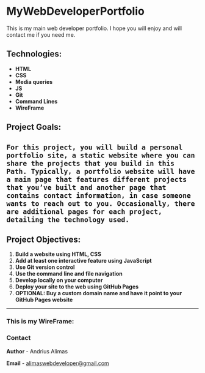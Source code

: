 # MyWebDeveloperPortfolio

This is my main web developer portfolio. I hope you will enjoy and will contact me if you need me.

## Technologies:

- **HTML**
- **CSS**
- **Media queries**
- **JS**
- **Git**
- **Command Lines**
- **WireFrame**

## Project Goals:

## `For this project, you will build a personal portfolio site, a static website where you can share the projects that you build in this Path. Typically, a portfolio website will have a main page that features different projects that you’ve built and another page that contains contact information, in case someone wants to reach out to you. Occasionally, there are additional pages for each project, detailing the technology used.`

## Project Objectives:

1. **Build a website using HTML, CSS**
2. **Add at least one interactive feature using JavaScript**
3. **Use Git version control**
4. **Use the command line and file navigation**
5. **Develop locally on your computer**
6. **Deploy your site to the web using GitHub Pages**
7. **OPTIONAL: Buy a custom domain name and have it point to your GitHub Pages website**

---

### This is my WireFrame:

### Contact

**Author** - Andrius Alimas

**Email** - alimaswebdeveloper@gmail.com
